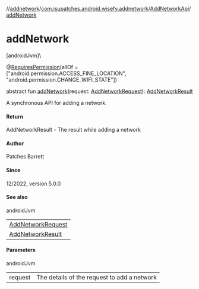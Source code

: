 //[addnetwork](../../../index.md)/[com.isupatches.android.wisefy.addnetwork](../index.md)/[AddNetworkApi](index.md)/[addNetwork](add-network.md)

# addNetwork

[androidJvm]\

@[RequiresPermission](https://developer.android.com/reference/kotlin/androidx/annotation/RequiresPermission.html)(allOf = [&quot;android.permission.ACCESS_FINE_LOCATION&quot;, &quot;android.permission.CHANGE_WIFI_STATE&quot;])

abstract fun [addNetwork](add-network.md)(request: [AddNetworkRequest](../../com.isupatches.android.wisefy.addnetwork.entities/-add-network-request/index.md)): [AddNetworkResult](../../com.isupatches.android.wisefy.addnetwork.entities/-add-network-result/index.md)

A synchronous API for adding a network.

#### Return

AddNetworkResult - The result while adding a network

#### Author

Patches Barrett

#### Since

12/2022, version 5.0.0

#### See also

androidJvm

| |
|---|
| [AddNetworkRequest](../../com.isupatches.android.wisefy.addnetwork.entities/-add-network-request/index.md) |
| [AddNetworkResult](../../com.isupatches.android.wisefy.addnetwork.entities/-add-network-result/index.md) |

#### Parameters

androidJvm

| | |
|---|---|
| request | The details of the request to add a network |
